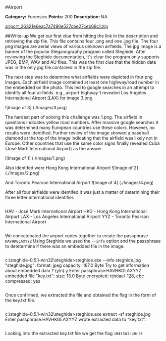 #Airport

**Category:** Forensics
**Points:** 200
**Description:** NA

[airport_26321e6eac7a7490e527cbe27ceb68c1.zip](airport_26321e6eac7a7490e527cbe27ceb68c1.zip)

##Write-up
 We get our first clue from hitting the link in the description and retrieving the zip file.  This file contains four .png and one .jpg file.  The four png images are aerial views of various unknown airfields.  The jpg image is a banner of the popular Steganography program called Steghide.  After reviewing the Steghide documentation, it's clear the program only supports JPEG, BMP, WAV and AU files.  This was the first clue that the hidden data was in the only jpg file contained in the zip file.

The next step was to determine what airfields were depicted in four png images.  Each airfield image contained at least one highway/road number in the embedded on the photo.  This led to google searches in an attempt to identify all four airfields.  e.g., airport highway 1 revealed Los Angeles International Airport (LAX) for image 3.png.

![Image of 3]
(./Images/3.png)

The hardest part of solving this challenge was 1.png.  The airfield in questions indicates yellow road numbers.  After massive google searches it was determined many European countries use these colors. However, no results were identified.  Further review of the image showed a baseball diamond at the top of the image indicating that the airfield was likely not in Europe.  Other countries that use the same color signs finally revealed Cuba (José Martí International Airport) as the answer.


![Image of 1]
(./Images/1.png)

Also identifed were Hong Kong International Airport
![Image of 2]
(./Images/2.png)

And Toronto Pearson International Airport
![Image of 4]
(./Images/4.png)

After all four airfields were identifed it was just a matter of determining their three letter international identifier.

>```python
HAV - José Martí International Airport
HKG - Hong Kong International Airport
LAX - Los Angeles International Airport
YYZ - Toronto Pearson International Airport
>```

We concatenated the airport codes together to create the passphrase ```HAVHKGLAXYYZ``` Using Steghide we used the ```--info``` option and the passphrase to detetermine if there was an embedded file in the image.

>```
c:\steghide-0.5.1-win32\steghide>steghide.exe --info steghide.jpg
"steghide.jpg":
  format: jpeg
  capacity: 167.0 Byte
Try to get information about embedded data ? (y/n) y
Enter passphrase:HAVHKGLAXYYZ
  embedded file "key.txt":
    size: 13.0 Byte
    encrypted: rijndael-128, cbc
    compressed: yes
>```

Once confirmed,  we extracted the file and obtained the flag in the form of the key.txt file.

>```
c:\steghide-0.5.1-win32\steghide>steghide.exe extract -sf steghide.jpg
Enter passphrase:HAVHKGLAXYYZ
wrote extracted data to "key.txt".
>```

Looking into the extracted key.txt file we get the flag ```iH4t3A1rp0rt5```
